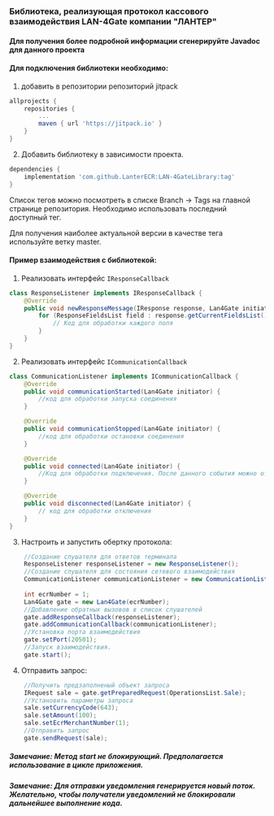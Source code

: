 ###  Библиотека, реализующая протокол кассового взаимодействия LAN-4Gate компании "ЛАНТЕР"

#### Для получения более подробной информации сгенерируйте Javadoc для данного проекта

#### Для подключения библиотеки необходимо:
1.  добавить в репозитории репозиторий jitpack
```gradle
allprojects {
    repositories {
        ...
        maven { url 'https://jitpack.io' }
    }
}
```
2. Добавить библиотеку в зависимости проекта.
```gradle
dependencies {
    implementation 'com.github.LanterECR:LAN-4GateLibrary:tag'
}
```
Список тегов можно посмотреть в списке Branch -> Tags на главной странице репозитория. Необходимо использовать последний доступный тег.

Для получения наиболее актуальной версии в качестве тега используйте ветку master.

#### Пример взаимодействия с библиотекой:
1. Реализовать интерфейс ```IResponseCallback```
```java
class ResponseListener implements IResponseCallback {
    @Override
    public void newResponseMessage(IResponse response, Lan4Gate initiator) {
        for (ResponseFieldsList field : response.getCurrentFieldsList()) {
            // Код для обработки каждого поля
        }
    }
}
```
2. Реализовать интерфейс ```ICommunicationCallback```
```java
class CommunicationListener implements ICommunicationCallback {
    @Override
    public void communicationStarted(Lan4Gate initiator) {
        //код для обработки запуска соединения
    }

    @Override
    public void communicationStopped(Lan4Gate initiator) {
        //код для обработки остановки соединения
    }

    @Override
    public void connected(Lan4Gate initiator) {
        //Код для обработки подключения. После данного события можно отправлять запросы
    }

    @Override
    public void disconnected(Lan4Gate initiator) {
        // код для обработки отключения
    }
}
```
3. Настроить и запустить обертку протокола:
```java
    //Создание слушателя для ответов терминала
    ResponseListener responseListener = new ResponseListener();
    //Создание слушателя для состояния сетевого взаимодействия
    CommunicationListener communicationListener = new CommunicationListener();
        
    int ecrNumber = 1;
    Lan4Gate gate = new Lan4Gate(ecrNumber);
    //Добавление обратных вызовов в список слушателей
    gate.addResponseCallback(responseListener);
    gate.addCommunicationCallback(communicationListener);
    //Установка порта взаимодействия
    gate.setPort(20501);
    //Запуск взаимодействия.
    gate.start();
```
4. Отправить запрос:
```java
    //Получить предзаполненый объект запроса
    IRequest sale = gate.getPreparedRequest(OperationsList.Sale);
    //Установить параметры запроса
    sale.setCurrencyCode(643);
    sale.setAmount(100);
    sale.setEcrMerchantNumber(1);
    //Отправить запрос
    gate.sendRequest(sale);
```
##### Замечание: Метод start не блокирующий. Предполагается использование в цикле приложения.
##### Замечание: Для отправки уведомления генерируется новый поток. Желательно, чтобы получатели уведомлений не блокировали дальнейшее выполнение кода.
